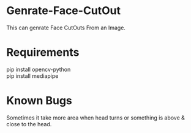 # Genrate-Face-CutOut

This can genrate Face CutOuts From an Image.

# Requirements
 pip install opencv-python                                                                                                    
 pip install mediapipe

# Known Bugs
Sometimes it take more area when head turns or something is above & close to the head. 
